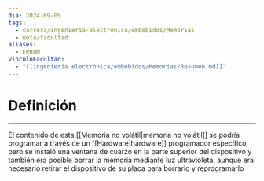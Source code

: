 ```yaml
---
dia: 2024-09-09
tags:
  - carrera/ingeniería-electrónica/embebidos/Memorias
  - nota/facultad
aliases:
  - EPROM
vinculoFacultad:
  - "[[ingeniería electrónica/embebidos/Memorias/Resumen.md]]"
---
```

# Definición
---
El contenido de esta [[Memoria no volátil|memoria no volátil]] se podría programar a través de un [[Hardware|hardware]] programador específico, pero se instaló una ventana de cuarzo en la parte superior del dispositivo y también era posible borrar la memoria mediante luz ultravioleta, aunque era necesario retirar el dispositivo de su placa para borrarlo y reprogramarlo
